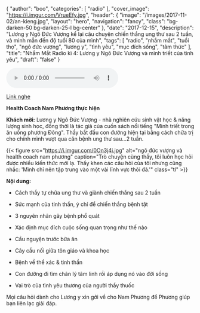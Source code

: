 {
   "author": "boo",
   "categories": [
      "radio"
   ],
   "cover_image": "https://i.imgur.com/VrueEfy.jpg",
  "header": {
    "image": "/images/2017-11-02/an-kieng.jpg",
    "layout": "hero",
    "navigation": "fancy",
    "class": "bg-darken-50 bg-darken-25-l bg-center"
  },
   "date": "2017-12-15",
   "description": "Lương y Ngô Đức Vượng kể lại câu chuyện chiến thắng ung thư sau 2 tuần, và minh mẫn đến độ tuổi 80 của mình",
   "tags": [
      "radio",
      "nhắm mắt",
      "tuổi thọ",
      "ngô đức vượng",
      "lương y",
      "tình yêu",
      "mục đích sống",
      "tâm thức"
   ],
   "title": "Nhắm Mắt Radio kì 4: Lương y Ngô Đức Vượng và minh triết của tình yêu",
   "draft": "false"
}

<audio controls>
  <source src="https://s0.vocaroo.com/media/download_temp/Vocaroo_s03acbmyS5YX.mp3" type="audio/mpeg">
Your browser does not support the audio element.
</audio>

[Link nghe](https://s0.vocaroo.com/media/download_temp/Vocaroo_s03acbmyS5YX.mp3)

**Health Coach Nam Phương thực hiện**

**Khách mời:** Lương y Ngô Đức Vượng - nhà nghiên cứu sinh vật học & năng lượng sinh học, đồng thời là tác giả của cuốn sách nổi tiếng "Minh triết trong ăn uống phương Đông". Thầy bắt đầu con đường hiện tại bằng cách chữa trị cho chính mình vượt qua căn bệnh ung thư sau...2 tuần.

{{< figure src="https://i.imgur.com/0On3j4i.jpg" alt="ngô đức vượng và health coach nam phương" caption="Trò chuyện cùng thầy, tôi luôn học hỏi được nhiều kiến thức mới lạ. Thầy khen các câu hỏi của tôi nhưng cũng nhắc: 'Mình chỉ nên tập trung vào một vài lĩnh vực thôi đã.'" class="tl" >}}

**Nội dung:**

- Cách thầy tự chữa ung thư và giành chiến thắng sau 2 tuần

- Sức mạnh của tinh thần, ý chí để chiến thắng bệnh tật

- 3 nguyên nhân gây bệnh phổ quát

- Xác định mục đích cuộc sống quan trọng như thế nào

- Cầu nguyện trước bữa ăn

- Cây cầu nối giữa tôn giáo và khoa học

- Bệnh về thể xác & tinh thần

- Con đường đi tìm chân lý tâm linh rồi áp dụng nó vào đời sống

- Vai trò của tình yêu thương của người thầy thuốc

Mọi câu hỏi dành cho Lương y xin gởi về cho Nam Phương để Phương giúp bạn liên lạc giải đáp.